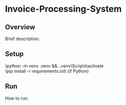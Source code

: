 ﻿# Invoice-Processing-System

## Overview
Brief description.

## Setup
\python -m venv .venv && .\.venv\Scripts\activate\
\pip install -r requirements.txt\ (if Python)

## Run
How to run.
